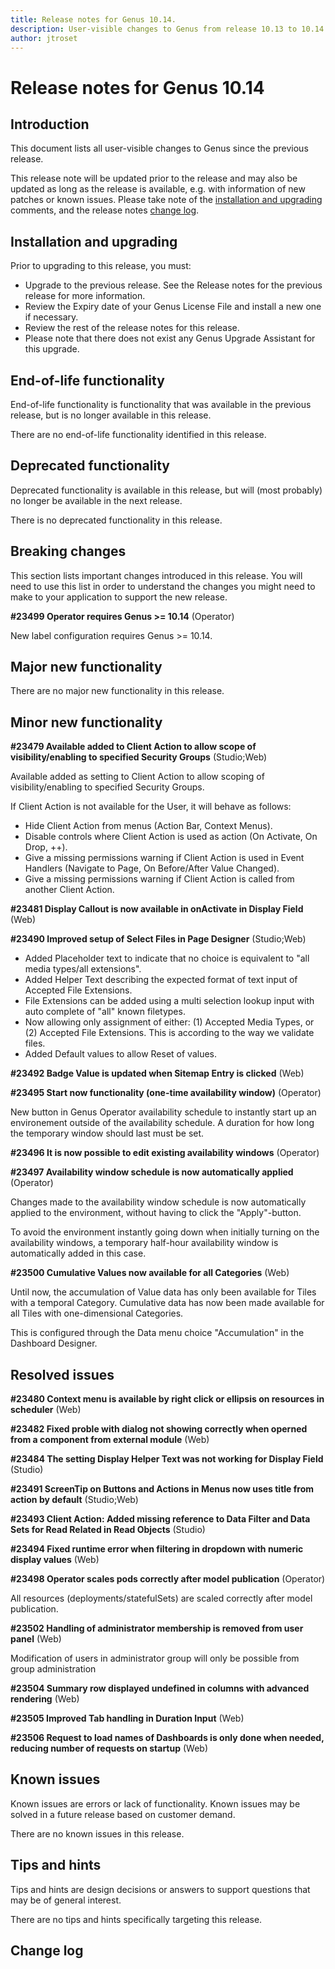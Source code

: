 ```yaml
---
title: Release notes for Genus 10.14.
description: User-visible changes to Genus from release 10.13 to 10.14.
author: jtroset
---
```


# Release notes for Genus 10.14

## Introduction

This document lists all user-visible changes to Genus since the previous release.

This release note will be updated prior to the release and may also be updated as long as the release is available, e.g. with information of new patches or known issues. Please take note of the [installation and upgrading](#installation-and-upgrading) comments, and the release notes [change log](#change-log).

## Installation and upgrading

Prior to upgrading to this release, you must:

- Upgrade to the previous release. See the Release notes for the previous release for more information.
- Review the Expiry date of your Genus License File and install a new one if necessary.
- Review the rest of the release notes for this release.
- Please note that there does not exist any Genus Upgrade Assistant for this upgrade.

<!--rntype01-start INSTALLATION / UPGRADE. DO NOT CHANGE THESE TAGS. ANY CHANGES BELOW WILL BE OVERWRITTEN.-->

<!--rntype01-end   INSTALLATION / UPGRADE. DO NOT CHANGE THESE TAGS. ANY CHANGES ABOVE WILL BE OVERWRITTEN.-->
<!-- release note type 2 is missing. That's ok.-->

## End-of-life functionality

End-of-life functionality is functionality that was available in the previous release, but is no longer available in this release.
<!--rntype03-start END-OF-LIFE. DO NOT CHANGE THESE TAGS. ANY CHANGES BELOW WILL BE OVERWRITTEN.-->
There are no end-of-life functionality identified in this release.
<!--rntype03-end   END-OF-LIFE. DO NOT CHANGE THESE TAGS. ANY CHANGES ABOVE WILL BE OVERWRITTEN.-->
## Deprecated functionality

Deprecated functionality is available in this release, but will (most probably) no longer be available in the next release.
<!--rntype04-start DEPRECATED. DO NOT CHANGE THESE TAGS. ANY CHANGES BELOW WILL BE OVERWRITTEN.-->
There is no deprecated functionality in this release.
<!--rntype04-end   DEPRECATED. DO NOT CHANGE THESE TAGS. ANY CHANGES ABOVE WILL BE OVERWRITTEN.-->
## Breaking changes

This section lists important changes introduced in this release. You will need to use this list in order to understand the changes you might need to make to your application to support the new release.
<!--rntype05-start BREAKING. DO NOT CHANGE THESE TAGS. ANY CHANGES BELOW WILL BE OVERWRITTEN.-->
<!--ID befa232b-80c0-4490-b231-202914eb0e04 -->
**#23499 Operator requires Genus >= 10.14** (Operator)

New label configuration requires Genus >= 10.14.

<!--rntype05-end   BREAKING. DO NOT CHANGE THESE TAGS. ANY CHANGES ABOVE WILL BE OVERWRITTEN.-->
## Major new functionality
<!--rntype06-start MAJOR. DO NOT CHANGE THESE TAGS. ANY CHANGES BELOW WILL BE OVERWRITTEN.-->
There are no major new functionality in this release.
<!--rntype06-end   MAJOR. DO NOT CHANGE THESE TAGS. ANY CHANGES ABOVE WILL BE OVERWRITTEN.-->
## Minor new functionality
<!--rntype07-start MINOR. DO NOT CHANGE THESE TAGS. ANY CHANGES BELOW WILL BE OVERWRITTEN.-->
<!--ID 4be473ab-3e4b-4aea-b1a4-cafa3df536bd -->
**#23479 Available added to Client Action to allow scope of visibility/enabling to specified Security Groups** (Studio;Web)

Available added as setting to Client Action to allow scoping of visibility/enabling to specified Security Groups.

If Client Action is not available for the User, it will behave as follows:
- Hide Client Action from menus (Action Bar, Context Menus).
- Disable controls where Client Action is used as action (On Activate, On Drop, ++).
- Give a missing permissions warning if Client Action is used in Event Handlers (Navigate to Page, On Before/After Value Changed).
- Give a missing permissions warning if Client Action is called from another Client Action.

<!--ID 179113ec-c346-4a5c-ac4d-7a29419694d8 -->
**#23481 Display Callout is now available in onActivate in Display Field** (Web)

<!--ID 61bb6b79-55b0-47e0-bfb8-9795f37d1a8e -->
**#23490 Improved setup of Select Files in Page Designer** (Studio;Web)

- Added Placeholder text to indicate that no choice is equivalent to "all media types/all extensions".
- Added Helper Text describing the expected format of text input of Accepted File Extensions.
- File Extensions can be added using a multi selection lookup input with auto complete of "all" known filetypes.
- Now allowing only assignment of either: (1) Accepted Media Types, or (2) Accepted File Extensions. This is according to the way we validate files.
- Added Default values to allow Reset of values.

<!--ID e1cbf03a-d993-4467-9bb2-b1966e63a919 -->
**#23492 Badge Value is updated when Sitemap Entry is clicked** (Web)

<!--ID 4f95fc25-7bb2-4d8d-9070-030d5bd7e8e0 -->
**#23495 Start now functionality (one-time availability window)** (Operator)

New button in Genus Operator availability schedule to instantly start up an environement outside of the availability schedule. A duration for how long the temporary window should last must be set.

<!--ID fe655de0-7f60-48db-8fe4-013e6933c8e1 -->
**#23496 It is now possible to edit existing availability windows** (Operator)

<!--ID 4bae0e33-9a18-48ee-a191-5659acb1cef9 -->
**#23497 Availability window schedule is now automatically applied** (Operator)

Changes made to the availability window schedule is now automatically applied to the environment, without having to click the "Apply"-button. 

To avoid the environment instantly going down when initially turning on the availability windows, a temporary half-hour availability window is automatically added in this case.

<!--ID 7b8c1aef-d75b-4bc2-b916-0e1fe81a60c3 -->
**#23500 Cumulative Values now available for all Categories** (Web)

Until now, the accumulation of Value data has only been available for Tiles with a temporal Category. Cumulative data has now been made available for all Tiles with one-dimensional Categories.

This is configured through the Data menu choice "Accumulation" in the Dashboard Designer.

<!--rntype07-end   MINOR. DO NOT CHANGE THESE TAGS. ANY CHANGES ABOVE WILL BE OVERWRITTEN.-->
## Resolved issues
<!--rntype08-start RESOLVED ISSUES. DO NOT CHANGE THESE TAGS. ANY CHANGES BELOW WILL BE OVERWRITTEN.-->
<!--ID 5bd02a22-7ae2-40c2-b67d-3d71bc07b9b7 -->
**#23480 Context menu is available by right click or ellipsis on resources in scheduler** (Web)

<!--ID 58dcfc1d-40d6-4f81-9bdb-c711223c685e -->
**#23482 Fixed proble with dialog not showing correctly when operned from a component from external module** (Web)

<!--ID f8c06221-4f93-484e-95d3-f36444751cc4 -->
**#23484 The setting Display Helper Text was not working for Display Field** (Studio)

<!--ID 5a524988-b2ac-43dd-92c2-8acf12df775d -->
**#23491 ScreenTip on Buttons and Actions in Menus now uses title from action by default** (Studio;Web)

<!--ID 3e46c857-7937-40a3-b51b-cbe5401e0091 -->
**#23493 Client Action: Added missing reference to Data Filter and Data Sets for Read Related in Read Objects** (Studio)

<!--ID fa296272-22c3-4957-889d-5a57fba55c6a -->
**#23494 Fixed runtime error when filtering in dropdown with numeric display values** (Web)

<!--ID d50a566b-9840-4b49-b8b7-7a02855d8a1d -->
**#23498 Operator scales pods correctly after model publication** (Operator)

All resources (deployments/statefulSets) are scaled correctly after model publication.

<!--ID 9dc69ff8-1a6a-49c4-aecc-97845a643dc4 -->
**#23502 Handling of administrator membership is removed from user panel** (Web)

Modification of users in administrator group will only be possible from group administration

<!--ID a6600148-dec0-4a52-8a86-55e325e8f958 -->
**#23504 Summary row displayed undefined in columns with advanced rendering** (Web)

<!--ID ce6b8906-2f95-4f30-98f5-659708765a1a -->
**#23505 Improved Tab handling in Duration Input** (Web)

<!--ID 54086acb-5747-44b3-ab62-db161d7860ff -->
**#23506 Request to load names of Dashboards is only done when needed, reducing number of requests on startup** (Web)

<!--rntype08-end   RESOLVED ISSUES. DO NOT CHANGE THESE TAGS. ANY CHANGES ABOVE WILL BE OVERWRITTEN.-->
## Known issues

Known issues are errors or lack of functionality. Known issues may be solved in a future release based on customer demand.
<!--rntype09-start KNOWN ISSUES. DO NOT CHANGE THESE TAGS. ANY CHANGES BELOW WILL BE OVERWRITTEN.-->
There are no known issues in this release.
<!--rntype09-end   KNOWN ISSUES. DO NOT CHANGE THESE TAGS. ANY CHANGES ABOVE WILL BE OVERWRITTEN.-->
## Tips and hints

Tips and hints are design decisions or answers to support questions that may be of general interest.

There are no tips and hints specifically targeting this release.

## Change log
<!--changelog CHANGELOG. DO NOT CHANGE THIS TAG. ANY CHANGES BELOW WILL BE DELETED.-->
